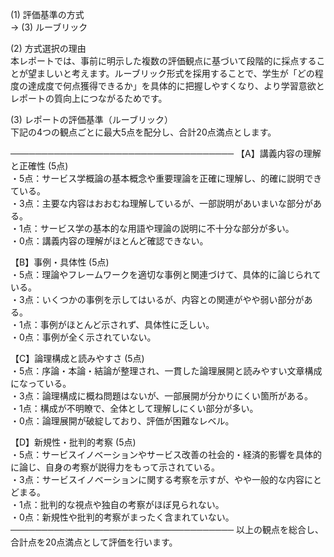 (1) 評価基準の方式  
→ (3) ルーブリック

(2) 方式選択の理由  
本レポートでは、事前に明示した複数の評価観点に基づいて段階的に採点することが望ましいと考えます。ルーブリック形式を採用することで、学生が「どの程度の達成度で何点獲得できるか」を具体的に把握しやすくなり、より学習意欲とレポートの質向上につながるためです。

(3) レポートの評価基準（ルーブリック）  
下記の4つの観点ごとに最大5点を配分し、合計20点満点とします。

────────────────────────────────────
【A】講義内容の理解と正確性 (5点)  
・5点：サービス学概論の基本概念や重要理論を正確に理解し、的確に説明できている。  
・3点：主要な内容はおおむね理解しているが、一部説明があいまいな部分がある。  
・1点：サービス学の基本的な用語や理論の説明に不十分な部分が多い。  
・0点：講義内容の理解がほとんど確認できない。  

【B】事例・具体性 (5点)  
・5点：理論やフレームワークを適切な事例と関連づけて、具体的に論じられている。  
・3点：いくつかの事例を示してはいるが、内容との関連がやや弱い部分がある。  
・1点：事例がほとんど示されず、具体性に乏しい。  
・0点：事例が全く示されていない。  

【C】論理構成と読みやすさ (5点)  
・5点：序論・本論・結論が整理され、一貫した論理展開と読みやすい文章構成になっている。  
・3点：論理構成に概ね問題はないが、一部展開が分かりにくい箇所がある。  
・1点：構成が不明瞭で、全体として理解しにくい部分が多い。  
・0点：論理展開が破綻しており、評価が困難なレベル。  

【D】新規性・批判的考察 (5点)  
・5点：サービスイノベーションやサービス改善の社会的・経済的影響を具体的に論じ、自身の考察が説得力をもって示されている。  
・3点：サービスイノベーションに関する考察を示すが、やや一般的な内容にとどまる。  
・1点：批判的な視点や独自の考察がほぼ見られない。  
・0点：新規性や批判的考察がまったく含まれていない。  
────────────────────────────────────
以上の観点を総合し、合計点を20点満点として評価を行います。